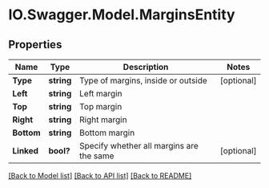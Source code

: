 # IO.Swagger.Model.MarginsEntity
## Properties

Name | Type | Description | Notes
------------ | ------------- | ------------- | -------------
**Type** | **string** | Type of margins, inside or outside | [optional] 
**Left** | **string** | Left margin | 
**Top** | **string** | Top margin | 
**Right** | **string** | Right margin | 
**Bottom** | **string** | Bottom margin | 
**Linked** | **bool?** | Specify whether all margins are the same | [optional] 

[[Back to Model list]](../README.md#documentation-for-models) [[Back to API list]](../README.md#documentation-for-api-endpoints) [[Back to README]](../README.md)

